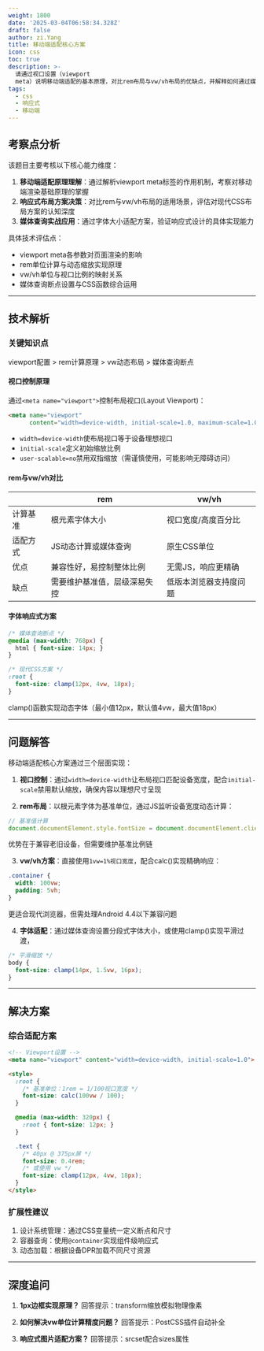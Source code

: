 ```yaml
---
weight: 1800
date: '2025-03-04T06:58:34.328Z'
draft: false
author: zi.Yang
title: 移动端适配核心方案
icon: css
toc: true
description: >-
  请通过视口设置（viewport
  meta）说明移动端适配的基本原理，对比rem布局与vw/vh布局的优缺点，并解释如何通过媒体查询实现不同设备下的响应式字体大小调整。
tags:
  - css
  - 响应式
  - 移动端
---
```


## 考察点分析

该题目主要考核以下核心能力维度：
1. **移动端适配原理理解**：通过解析viewport meta标签的作用机制，考察对移动端渲染基础原理的掌握
2. **响应式布局方案决策**：对比rem与vw/vh布局的适用场景，评估对现代CSS布局方案的认知深度
3. **媒体查询实战应用**：通过字体大小适配方案，验证响应式设计的具体实现能力

具体技术评估点：
- viewport meta各参数对页面渲染的影响
- rem单位计算与动态缩放实现原理
- vw/vh单位与视口比例的映射关系
- 媒体查询断点设置与CSS函数综合运用

---

## 技术解析

### 关键知识点
viewport配置 > rem计算原理 > vw动态布局 > 媒体查询断点

#### 视口控制原理
通过`<meta name="viewport">`控制布局视口(Layout Viewport)：
```html
<meta name="viewport" 
      content="width=device-width, initial-scale=1.0, maximum-scale=1.0, user-scalable=no">
```
- `width=device-width`使布局视口等于设备理想视口
- `initial-scale`定义初始缩放比例
- `user-scalable=no`禁用双指缩放（需谨慎使用，可能影响无障碍访问）

#### rem与vw/vh对比
|          | rem                          | vw/vh                   |
|----------|-----------------------------|--------------------------|
| 计算基准 | 根元素字体大小               | 视口宽度/高度百分比      |
| 适配方式 | JS动态计算或媒体查询        | 原生CSS单位               |
| 优点     | 兼容性好，易控制整体比例     | 无需JS，响应更精确        |
| 缺点     | 需要维护基准值，层级深易失控 | 低版本浏览器支持度问题    |

#### 字体响应式方案
```css
/* 媒体查询断点 */
@media (max-width: 768px) {
  html { font-size: 14px; }
}

/* 现代CSS方案 */
:root {
  font-size: clamp(12px, 4vw, 18px); 
}
```
clamp()函数实现动态字体（最小值12px，默认值4vw，最大值18px）

---

## 问题解答

移动端适配核心方案通过三个层面实现：
1. **视口控制**：通过`width=device-width`让布局视口匹配设备宽度，配合`initial-scale`禁用默认缩放，确保内容以理想尺寸呈现

2. **rem布局**：以根元素字体为基准单位，通过JS监听设备宽度动态计算：
```javascript
// 基准值计算
document.documentElement.style.fontSize = document.documentElement.clientWidth / 100 + 'px'
```
优势在于兼容老旧设备，但需要维护基准比例链

3. **vw/vh方案**：直接使用`1vw=1%视口宽度`，配合calc()实现精确响应：
```css
.container {
  width: 100vw;
  padding: 5vh; 
}
```
更适合现代浏览器，但需处理Android 4.4以下兼容问题

4. **字体适配**：通过媒体查询设置分段式字体大小，或使用clamp()实现平滑过渡，
```css
/* 平滑缩放 */
body {
  font-size: clamp(14px, 1.5vw, 16px);
}
```

---

## 解决方案

### 综合适配方案
```html
<!-- Viewport设置 -->
<meta name="viewport" content="width=device-width, initial-scale=1.0">

<style>
  :root {
    /* 基准单位：1rem = 1/100视口宽度 */
    font-size: calc(100vw / 100);
  }

  @media (max-width: 320px) {
    :root { font-size: 12px; }
  }

  .text {
    /* 40px @ 375px屏 */
    font-size: 0.4rem; 
    /* 或使用 vw */
    font-size: clamp(12px, 4vw, 18px);
  }
</style>
```

### 扩展性建议
1. 设计系统管理：通过CSS变量统一定义断点和尺寸
2. 容器查询：使用`@container`实现组件级响应式
3. 动态加载：根据设备DPR加载不同尺寸资源

---

## 深度追问

1. **1px边框实现原理？**
回答提示：transform缩放模拟物理像素

2. **如何解决vw单位计算精度问题？**
回答提示：PostCSS插件自动补全

3. **响应式图片适配方案？**
回答提示：srcset配合sizes属性